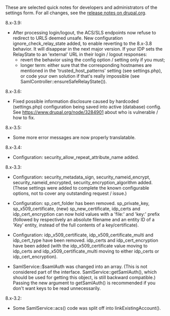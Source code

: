 These are selected quick notes for developers and administrators of the settings
form. For all changes, see the
[release notes on drupal.org](https://www.drupal.org/project/samlauth/releases).

8.x-3.9:

* After processing login/logout, the ACS/SLS endpoints now refuse to redirect
  to URLS deemed unsafe. New configuration ignore_check_relay_state added, to
  enable reverting to the 8.x-3.8 behavior. It will disappear in the next major
  version. If your IDP sets the RelayState to an 'external' URL in their
  login / logout responses:
  * revert the behavior using the config option / setting only if you must;
  * longer term: either sure that the corresponding hostnames are mentioned
    in the 'trusted_host_patterns' setting (see settings.php), or code your
    own solution if that's really impossible (see
    SamlController::ensureSafeRelayState()).

8.x-3.6:

* Fixed possible information disclosure caused by hardcoded (settings.php)
  configuration being saved into active (database) config. See
  https://www.drupal.org/node/3284901 about who is vulnerable / how to fix.

8.x-3.5:

* Some more error messages are now properly translatable.

8.x-3.4:

* Configuration: security_allow_repeat_attribute_name added.

8.x-3.3:

* Configuration: security_metadata_sign, security_nameid_encrypt,
  security_nameid_encrypted, security_encryption_algorithm added. (These
  settings were added to complete the known configurable options, not to cover
  any outstanding request / issue.)

* Configuration: sp_cert_folder has been removed. sp_private_key,
  sp_x509_certificate, (new) sp_new_certificate, idp_certs and
  idp_cert_encryption can now hold values with a 'file:' and 'key:' prefix
  (followed by respectively an absolute filename and an entity ID of a 'Key'
  entity, instead of the full contents of a key/certificate).

* Configuration: idp_x509_certificate, idp_x509_certificate_multi and
  idp_cert_type have been removed. idp_certs and idp_cert_encryption have been
  added (with the idp_x509_certificate value moving to idp_certs and
  idp_x509_certificate_multi moving to either idp_certs or idp_cert_encryption).

* SamlService::$samlAuth was changed into an array. (This is not considered
  part of the interface. SamlService::getSamlAuth(), which should be used for
  getting this object, is still backward compatible.) Passing the new argument
  to getSamlAuth() is recommended if you don't want keys to be read
  unnecessarily.

8.x-3.2:

* Some SamlService::acs() code was split off into linkExistingAccount().

